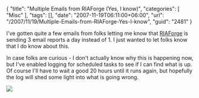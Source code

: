 {
	"title": "Multiple Emails from RIAForge (Yes, I know)",
	"categories": [
		"Misc"
	],
	"tags": [],
	"date": "2007-11-19T06:11:00+06:00",
	"url": "/2007/11/19/Multiple-Emails-from-RIAForge-Yes-I-know",
	"guid": "2481"
}

I've gotten quite a few emails from folks letting me know that <a href="http://www.riaforge.org">RIAForge</a> is sending 3 email reports a day instead of 1. I just wanted to let folks know that I do know about this. 

In case folks are curious - I don't actually know why this is happening now, but I've enabled logging for scheduled tasks to see if I can find what is up. Of course I'll have to wait a good 20 hours until it runs again, but hopefully the log will shed some light into what is going wrong.

<img src="http://www.raymondcamden.com/images/Picture 13.png">